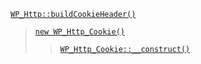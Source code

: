 <p><code><a href="https://developer.wordpress.org/reference/classes/wp_http/buildCookieHeader/">WP_Http::buildCookieHeader()</a></code></p>

<blockquote>

 [`new WP_Http_Cookie()`](https://developer.wordpress.org/reference/classes/wp_http_cookie/)
 
> [`WP_Http_Cookie::__construct()`](https://developer.wordpress.org/reference/classes/wp_http_cookie/__construct/)

</blockquote>
